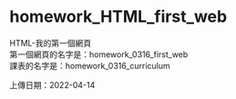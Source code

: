 
# homework_HTML_first_web  
HTML-我的第一個網頁  
第一個網頁的名字是：homework_0316_first_web  
課表的名字是：homework_0316_curriculum  

上傳日期：2022-04-14
